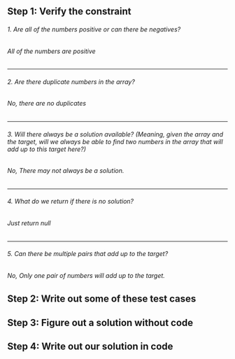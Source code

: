 ## Step 1: Verify the constraint
###### 1. Are all of the numbers positive or can there be negatives?
###### All of the numbers are positive
------
###### 2. Are there duplicate numbers in the array?
###### No, there are no duplicates
------
###### 3. Will there always be a solution available? (Meaning, given the array and the target, will we always be able to find two numbers in the array that will add up to this target here?)
###### No, There may not always be a solution.
------
###### 4. What do we return if there is no solution?
###### Just return null
------
###### 5. Can there be multiple pairs that add up to the target?
###### No, Only one pair of numbers will add up to the target.

## Step 2: Write out some of these test cases
## Step 3: Figure out a solution without code
## Step 4: Write out our solution in code
